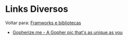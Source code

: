 # Links Diversos
Voltar para: [Framworks e bibliotecas](../frameworks-and-libraries/README.md)

- [Gopherize.me - A Gopher pic that's as unique as you](https://gopherize.me/)